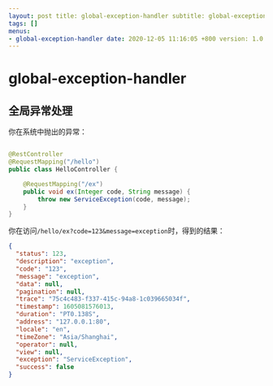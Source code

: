 ```yaml
---
layout: post title: global-exception-handler subtitle: global-exception-handler description: global-exception-handler
tags: []
menus:
- global-exception-handler date: 2020-12-05 11:16:05 +800 version: 1.0
---
```


# global-exception-handler

## 全局异常处理

你在系统中抛出的异常：

```java

@RestController
@RequestMapping("/hello")
public class HelloController {

    @RequestMapping("/ex")
    public void ex(Integer code, String message) {
        throw new ServiceException(code, message);
    }
}
```

你在访问`/hello/ex?code=123&message=exception`时，得到的结果：

```json
{
  "status": 123,
  "description": "exception",
  "code": "123",
  "message": "exception",
  "data": null,
  "pagination": null,
  "trace": "75c4c483-f337-415c-94a8-1c039665034f",
  "timestamp": 1605081576013,
  "duration": "PT0.138S",
  "address": "127.0.0.1:80",
  "locale": "en",
  "timeZone": "Asia/Shanghai",
  "operator": null,
  "view": null,
  "exception": "ServiceException",
  "success": false
}
```  